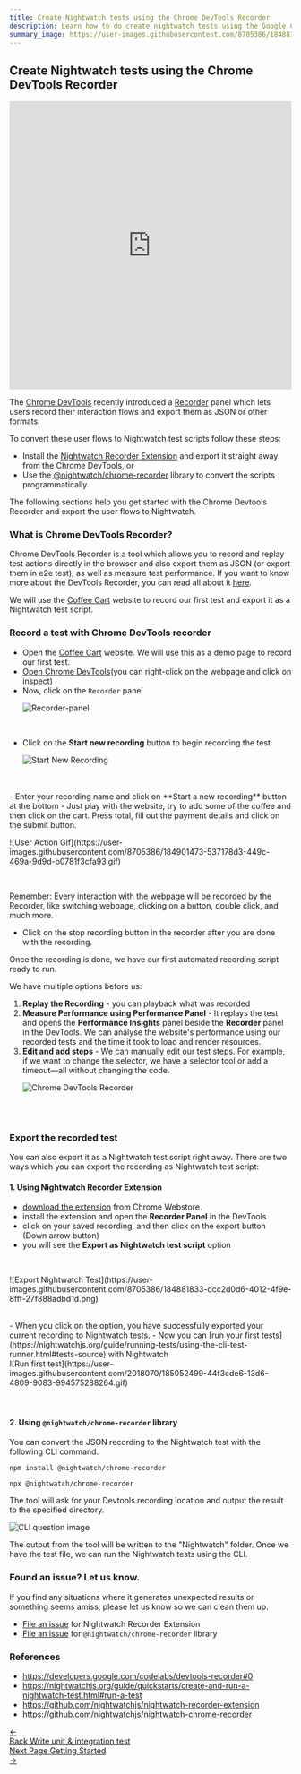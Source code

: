 ```yaml
---
title: Create Nightwatch tests using the Chrome DevTools Recorder
description: Learn how to do create nightwatch tests using the Google Chrome devtools recorder
summary_image: https://user-images.githubusercontent.com/8705386/184881833-dcc2d0d6-4012-4f9e-8fff-27f888adbd1d.png
---
```


<div class="page-header"><h2>Create Nightwatch tests using the Chrome DevTools Recorder</h2></div>

<iframe width="100%" height="515px" src="https://www.youtube.com/embed/eYj4vuEjlRM" title="YouTube video player" frameborder="0" allow="accelerometer; autoplay; clipboard-write; encrypted-media; gyroscope; picture-in-picture" allowfullscreen></iframe>


The [Chrome DevTools](https://goo.gle/devtools) recently introduced a [Recorder](https://goo.gle/devtools-recorder) panel which lets users record their interaction flows and export them as JSON or other formats.

To convert these user flows to Nightwatch test scripts follow these steps:

- Install the [Nightwatch Recorder Extension](https://chrome.google.com/webstore/detail/nightwatch-chrome-recorde/nhbccjfogdgkahamfohokdhcnemjafjk/) and export it straight away from the Chrome DevTools, or
- Use the [@nightwatch/chrome-recorder](https://www.npmjs.com/package/@nightwatch/chrome-recorder) library to convert the scripts programmatically.

The following sections help you get started with the Chrome Devtools Recorder and export the user flows to Nightwatch.

### What is Chrome DevTools Recorder?

Chrome DevTools Recorder is a tool which allows you to record and replay test actions directly in the browser and also export them as JSON (or export them in e2e test), as well as measure test performance. If you want to know more about the DevTools Recorder, you can read all about it [here](https://developer.chrome.com/docs/devtools/recorder/).

We will use the [Coffee Cart](https://coffee-cart.netlify.app/) website to record our first test and export it as a Nightwatch test script.


### Record a test with Chrome DevTools recorder

- Open the [Coffee Cart](https://coffee-cart.netlify.app/) website. We will use this as a demo page to record our first test.
- [Open Chrome DevTools](https://developer.chrome.com/docs/devtools/open/)(you can right-click on the webpage and click on inspect)
- Now, click on the `Recorder` panel
<br><p>![Recorder-panel](https://user-images.githubusercontent.com/8705386/184881801-30dcd61f-5ace-47e8-9432-670771fc09ae.png)</p>
<br>

- Click on the **Start new recording** button to begin recording the test
<br><p>![Start New Recording](https://user-images.githubusercontent.com/8705386/184881819-381edd0c-3b76-4d60-a526-9af7913ba993.png)</p>
<br>
<br>
- Enter your recording name and click on **Start a new recording** button at the bottom
- Just play with the website, try to add some of the coffee and then click on the cart. Press total, fill out the payment details and click on the submit button.
<br><p>![User Action Gif](https://user-images.githubusercontent.com/8705386/184901473-537178d3-449c-469a-9d9d-b0781f3cfa93.gif)</p>
<br>

Remember: Every interaction with the webpage will be recorded by the Recorder, like switching webpage, clicking on a button, double click, and much more.

- Click on the stop recording button in the recorder after you are done with the recording.

Once the recording is done, we have our first automated recording script ready to run.

We have multiple options before us:

1. **Replay the Recording** - you can playback what was recorded
2. **Measure Performance using Performance Panel** - It replays the test and opens the **Performance Insights** panel beside the **Recorder** panel in the DevTools. We can analyse the website's performance using our recorded tests and the time it took to load and render resources.
3. **Edit and add steps** - We can manually edit our test steps. For example, if we want to change the selector, we have a selector tool or add a timeout—all without changing the code.
<br><p>![Chrome DevTools Recorder](https://user-images.githubusercontent.com/8705386/184881824-bc10260b-0d52-4c9e-96b0-68be943eecd1.png)</p>
<br>
<br>

### Export the recorded test

You can also export it as a Nightwatch test script right away. There are two ways which you can export the recording as Nightwatch test script:

#### 1. Using Nightwatch Recorder Extension

- [download the extension](https://chrome.google.com/webstore/detail/nightwatch-chrome-recorde/nhbccjfogdgkahamfohokdhcnemjafjk/) from Chrome Webstore.
- install the extension and open the **Recorder Panel** in the DevTools
- click on your saved recording, and then click on the export button (Down arrow button)
- you will see the **Export as Nightwatch test script** option
<br>
<p>![Export Nightwatch Test](https://user-images.githubusercontent.com/8705386/184881833-dcc2d0d6-4012-4f9e-8fff-27f888adbd1d.png)</p>

<br>
- When you click on the option, you have successfully exported your current recording to Nightwatch tests.
- Now you can  [run your first tests](https://nightwatchjs.org/guide/running-tests/using-the-cli-test-runner.html#tests-source) with Nightwatch

<br>
![Run first test](https://user-images.githubusercontent.com/2018070/185052499-44f3cde6-13d6-4809-9083-994575288264.gif)
<br>
<br>
<br>

#### 2. Using `@nightwatch/chrome-recorder` library

You can convert the JSON recording to the Nightwatch test with the following CLI command.

<pre class="hide-indicator"><code class="language-bash">npm install @nightwatch/chrome-recorder

npx @nightwatch/chrome-recorder
</code></pre>

The tool will ask for your Devtools recording location and output the result to the specified directory.

![CLI question image](https://user-images.githubusercontent.com/8705386/184905445-20139eab-d7b1-4dfb-8156-cea9fe299368.png)


The output from the tool will be written to the "Nightwatch" folder. Once we have the test file, we can run the Nightwatch tests using the CLI.

### Found an issue? Let us know.

If you find any situations where it generates unexpected results or something seems amiss, please let us know so we can clean them up. 

- [File an issue](https://github.com/nightwatchjs/nightwatch-recorder-extension/issues) for Nightwatch Recorder Extension
- [File an issue](https://github.com/nightwatchjs/nightwatch-chrome-recorder/issues) for `@nightwatch/chrome-recorder` library

### References

- https://developers.google.com/codelabs/devtools-recorder#0
- https://nightwatchjs.org/guide/quickstarts/create-and-run-a-nightwatch-test.html#run-a-test
- https://github.com/nightwatchjs/nightwatch-recorder-extension
- https://github.com/nightwatchjs/nightwatch-chrome-recorder

 <div class="doc-pagination pt-40">
  <div class="previous">
    <a href="https://nightwatchjs.org/guide/writing-tests/write-nodejs-unit-integration-tests.html">
      <span>←</span>
        <div class="d-flex flex-column">
          <span class="smallT">Back</span>
          <span class="bigT">Write unit & integration test</span>
        </div>
    </a>
  </div>
  <div class="next">
    <a href="https://nightwatchjs.org/guide/using-page-objects/getting-started.html">
        <div class="d-flex flex-column">
          <span class="smallT">Next Page</span>
          <span class="bigT">Getting Started</span>
        </div>
        <span>→</span>
    </a>
  </div>
</div>
